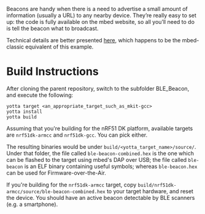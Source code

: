 Beacons are handy when there is a need to advertise a small amount of
information (usually a URL) to any nearby device. They’re really easy to set
up: the code is fully available on the mbed website, so all you’ll need to do
is tell the beacon what to broadcast.

Technical details are better presented [here](https://developer.mbed.org/teams/Bluetooth-Low-Energy/code/BLE_iBeacon/),
which happens to be the mbed-classic equivalent of this example.

Build Instructions
==================

After cloning the parent repository, switch to the subfolder BLE_Beacon, and
execute the following:

```Shell
yotta target <an_appropriate_target_such_as_mkit-gcc>
yotta install
yotta build
```

Assuming that you're building for the nRF51 DK platform, available targets are
`nrf51dk-armcc` and `nrf51dk-gcc`. You can pick either.

The resulting binaries would be under `build/<yotta_target_name>/source/`.
Under that folder, the file called `ble-beacon-combined.hex` is the one which
can be flashed to the target using mbed's DAP over USB; the file called `ble-beacon`
is an ELF binary containing useful symbols; whereas `ble-beacon.hex`
can be used for Firmware-over-the-Air.

If you're building for the `nrf51dk-armcc` target, copy `build/nrf51dk-armcc/source/ble-beacon-combined.hex`
to your target hardware, and reset the device. You should have an active
beacon detectable by BLE scanners (e.g. a smartphone).
